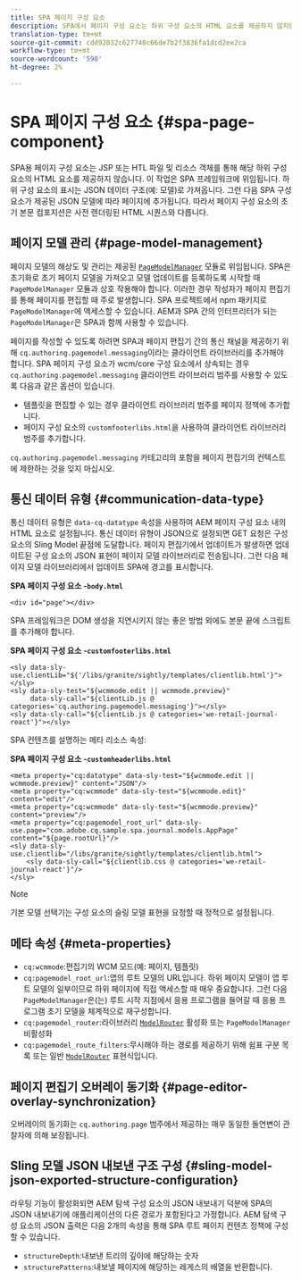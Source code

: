 ```yaml
---
title: SPA 페이지 구성 요소
description: SPA에서 페이지 구성 요소는 하위 구성 요소의 HTML 요소를 제공하지 않지만, 대신 SPA 프레임워크에 이 요소를 위임합니다. 이 문서에서는 SPA의 페이지 구성 요소를 고유하게 만드는 방법을 설명합니다.
translation-type: tm+mt
source-git-commit: cdd92032c627740c66de7b2f3836fa1dcd2ee2ca
workflow-type: tm+mt
source-wordcount: '598'
ht-degree: 2%

---
```



# SPA 페이지 구성 요소 {#spa-page-component}

SPA용 페이지 구성 요소는 JSP 또는 HTL 파일 및 리소스 객체를 통해 해당 하위 구성 요소의 HTML 요소를 제공하지 않습니다. 이 작업은 SPA 프레임워크에 위임됩니다. 하위 구성 요소의 표시는 JSON 데이터 구조(예: 모델)로 가져옵니다. 그런 다음 SPA 구성 요소가 제공된 JSON 모델에 따라 페이지에 추가됩니다. 따라서 페이지 구성 요소의 초기 본문 컴포지션은 사전 렌더링된 HTML 시퀀스와 다릅니다.

## 페이지 모델 관리 {#page-model-management}

페이지 모델의 해상도 및 관리는 제공된 [`PageModelManager`](blueprint.md#pagemodelmanager) 모듈로 위임됩니다. SPA은 초기화로 초기 페이지 모델을 가져오고 모델 업데이트를 등록하도록 시작할 때 `PageModelManager` 모듈과 상호 작용해야 합니다. 이러한 경우 작성자가 페이지 편집기를 통해 페이지를 편집할 때 주로 발생합니다. SPA 프로젝트에서 npm 패키지로 `PageModelManager`에 액세스할 수 있습니다. AEM과 SPA 간의 인터프리터가 되는 `PageModelManager`은 SPA과 함께 사용할 수 있습니다.

페이지를 작성할 수 있도록 하려면 SPA과 페이지 편집기 간의 통신 채널을 제공하기 위해 `cq.authoring.pagemodel.messaging`이라는 클라이언트 라이브러리를 추가해야 합니다. SPA 페이지 구성 요소가 wcm/core 구성 요소에서 상속되는 경우 `cq.authoring.pagemodel.messaging` 클라이언트 라이브러리 범주를 사용할 수 있도록 다음과 같은 옵션이 있습니다.

* 템플릿을 편집할 수 있는 경우 클라이언트 라이브러리 범주를 페이지 정책에 추가합니다.
* 페이지 구성 요소의 `customfooterlibs.html`을 사용하여 클라이언트 라이브러리 범주를 추가합니다.

`cq.authoring.pagemodel.messaging` 카테고리의 포함을 페이지 편집기의 컨텍스트에 제한하는 것을 잊지 마십시오.

## 통신 데이터 유형 {#communication-data-type}

통신 데이터 유형은 `data-cq-datatype` 속성을 사용하여 AEM 페이지 구성 요소 내의 HTML 요소로 설정됩니다. 통신 데이터 유형이 JSON으로 설정되면 GET 요청은 구성 요소의 Sling Model 끝점에 도달합니다. 페이지 편집기에서 업데이트가 발생하면 업데이트된 구성 요소의 JSON 표현이 페이지 모델 라이브러리로 전송됩니다. 그런 다음 페이지 모델 라이브러리에서 업데이트 SPA에 경고를 표시합니다.

**SPA 페이지 구성 요소 -`body.html`**

```
<div id="page"></div>
```

SPA 프레임워크은 DOM 생성을 지연시키지 않는 좋은 방법 외에도 본문 끝에 스크립트를 추가해야 합니다.

**SPA 페이지 구성 요소 -`customfooterlibs.html`**

```
<sly data-sly-use.clientLib="${'/libs/granite/sightly/templates/clientlib.html'}"></sly>
<sly data-sly-test="${wcmmode.edit || wcmmode.preview}"
     data-sly-call="${clientLib.js @ categories='cq.authoring.pagemodel.messaging'}"></sly>
<sly data-sly-call="${clientLib.js @ categories='we-retail-journal-react'}"></sly>
```

SPA 컨텐츠를 설명하는 메타 리소스 속성:

**SPA 페이지 구성 요소 -`customheaderlibs.html`**

```
<meta property="cq:datatype" data-sly-test="${wcmmode.edit || wcmmode.preview}" content="JSON"/>
<meta property="cq:wcmmode" data-sly-test="${wcmmode.edit}" content="edit"/>
<meta property="cq:wcmmode" data-sly-test="${wcmmode.preview}" content="preview"/>
<meta property="cq:pagemodel_root_url" data-sly-use.page="com.adobe.cq.sample.spa.journal.models.AppPage" content="${page.rootUrl}"/>
<sly data-sly-use.clientlib="/libs/granite/sightly/templates/clientlib.html">
    <sly data-sly-call="${clientlib.css @ categories='we-retail-journal-react'}"/>
</sly>
```

>[!NOTE]
>
>기본 모델 선택기는 구성 요소의 슬링 모델 표현을 요청할 때 정적으로 설정됩니다.

## 메타 속성 {#meta-properties}

* `cq:wcmmode`:편집기의 WCM 모드(예: 페이지, 템플릿)
* `cq:pagemodel_root_url`:앱의 루트 모델의 URL입니다. 하위 페이지 모델이 앱 루트 모델의 일부이므로 하위 페이지에 직접 액세스할 때 매우 중요합니다. 그런 다음 `PageModelManager`은(는) 루트 시작 지점에서 응용 프로그램을 들어갈 때 응용 프로그램 초기 모델을 체계적으로 재구성합니다.
* `cq:pagemodel_router`:라이브러리  [`ModelRouter`](routing.md) 활성화 또는  `PageModelManager` 비활성화
* `cq:pagemodel_route_filters`:무시해야 하는 경로를 제공하기 위해 쉼표 구분 목록 또는 일반  [`ModelRouter`](routing.md) 표현식입니다.

## 페이지 편집기 오버레이 동기화 {#page-editor-overlay-synchronization}

오버레이의 동기화는 `cq.authoring.page` 범주에서 제공하는 매우 동일한 돌연변이 관찰자에 의해 보장됩니다.

## Sling 모델 JSON 내보낸 구조 구성 {#sling-model-json-exported-structure-configuration}

라우팅 기능이 활성화되면 AEM 탐색 구성 요소의 JSON 내보내기 덕분에 SPA의 JSON 내보내기에 애플리케이션의 다른 경로가 포함된다고 가정합니다. AEM 탐색 구성 요소의 JSON 출력은 다음 2개의 속성을 통해 SPA 루트 페이지 컨텐츠 정책에 구성할 수 있습니다.

* `structureDepth`:내보낸 트리의 깊이에 해당하는 숫자
* `structurePatterns`:내보낼 페이지에 해당하는 레게스의 배열을 반환합니다.
